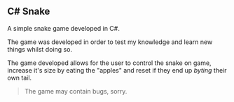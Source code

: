 ## C# Snake
A simple snake game developed in C#.

The game was developed in order to test my knowledge and learn new things whilst doing so.

The game developed allows for the user to control the snake on game, increase it's size by eating the "apples" and reset if they end up *byting*  their own tail. 

> The game may contain bugs, sorry.
